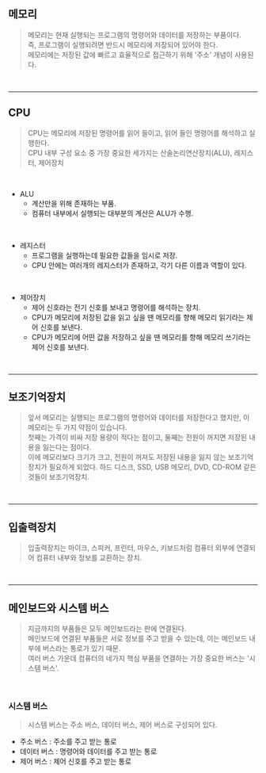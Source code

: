 ## 메모리

> 메모리는 현재 실행되는 프로그램의 명령어와 데이터를 저장하는 부품이다. <br>
> 즉, 프로그램이 실행되려면 반드시 메모리에 저장되어 있어야 한다. <br>
> 메모리에는 저장된 값에 빠르고 효율적으로 접근하기 위해 '주소' 개념이 사용된다. <br>


<br>
<hr>

## CPU

> CPU는 메모리에 저장된 명령어를 읽어 들이고, 읽어 들인 명령어를 해석하고 실행한다. <br>
> CPU 내부 구성 요소 중 가장 중요한 세가지는 산술논리연산장치(ALU), 레지스터, 제어장치 <br>

<br>

- ALU
  - 계산만을 위해 존재하는 부품.
  - 컴퓨터 내부에서 실행되는 대부분의 계산은 ALU가 수행.

<br>

- 레지스터
  -  프로그램을 실행하는데 필요한 값들을 임시로 저장.
  -  CPU 안에는 여러개의 레지스터가 존재하고, 각기 다른 이름과 역할이 있다.

<br>

- 제어장치
  - 제어 신호라는 전기 신호를 보내고 명령어를 해석하는 장치.
  - CPU가 메모리에 저장된 값을 읽고 싶을 땐 메모리를 향해 메모리 읽기라는 제어 신호를 보낸다.
  - CPU가 메모리에 어떤 값을 저장하고 싶을 땐 메모리를 향해 메모리 쓰기라는 제어 신호를 보낸다.



<br>
<hr>


## 보조기억장치

> 앞서 메모리는 실행되는 프로그램의 명령어와 데이터를 저장한다고 했지만, 이 메모리는 두 가지 약점이 있습니다. <br>
> 첫째는 가격이 비싸 저장 용량이 적다는 점이고, 둘째는 전원이 꺼지면 저장된 내용을 잃는다는 점이다. <br>
> 이에 메모리보다 크기가 크고, 전원이 꺼져도 저장된 내용을 잃지 않는 보조기억장치가 필요하게 되었다.
> 하드 디스크, SSD, USB 메모리, DVD, CD-ROM 같은 것들이 보조기억장치.


<br>
<hr>


## 입출력장치

> 입출력장치는 마이크, 스피커, 프린터, 마우스, 키보드처럼 컴퓨터 외부에 연결되어 컴퓨터 내부와 정보를 교환하는 장치. <br>


<br>
<hr>


## 메인보드와 시스템 버스

> 지금까지의 부품들은 모두 메인보드라는 판에 연결된다. <br>
> 메인보드에 연결된 부품들은 서로 정보를 주고 받을 수 있는데, 이는 메인보드 내부에 버스라는 통로가 있기 때문. <br>
> 여러 버스 가운데 컴퓨터의 네가지 핵심 부품을 연결하는 가장 중요한 버스는 '시스템 버스'. <br>

<br>

### 시스템 버스

> 시스템 버스는 주소 버스, 데이터 버스, 제어 버스로 구성되어 있다.

- 주소 버스 : 주소를 주고 받는 통로
- 데이터 버스 : 명령어와 데이터를 주고 받는 통로
- 제어 버스 : 제어 신호를 주고 받는 통로











